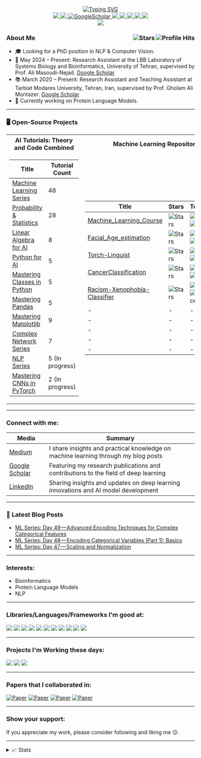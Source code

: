 <p align="center">
<a href="https://github.com/ebimsv">
    <img src="https://readme-typing-svg.demolab.com?font=Georgia&size=18&duration=2000&pause=100&multiline=true&width=500&height=100&lines=Ebrahim+Mousavi;Researcher+%7C+ML+Engineer;Generative AI+%7C+Computer+Vision+%7C+NLP+%7C+LLMs" alt="Typing SVG"/>
</a> 
  
<br/>

<a href="https://www.linkedin.com/in/ebimsv/" target="_blank">
    <img src="https://img.shields.io/badge/-Linkedin-blue?style=flat-square&logo=linkedin">
</a>
<a href="https://github.com/Ebimsv/ebimsv.github.io/blob/main/files/CV_Mousavi_PhD.pdf" target="_blank">
    <img src="https://img.shields.io/badge/PDF-CV-red?style=flat-square&logo=adobe">
</a>  
<a href='https://scholar.google.co.uk/citations?hl=en&user=1pfrUbQAAAAJ' target="_blank">
    <img alt='GoogleScholar' src='https://img.shields.io/badge/Scholar-100000?style=flat&logo=GoogleScholar&logoColor=white&&color=0181FF'>
</a>
<a href="https://www.kaggle.com/ebimsv" target="_blank">
    <img src="https://img.shields.io/badge/Kaggle-20BEFF?style=flat&logo=Kaggle&logoColor=white">
</a>
<a href="https://www.instagram.com/ebiimsv/" target="_blank">
    <img src="https://img.shields.io/badge/Instagram-E4405F?style=flat&logo=instagram&logoColor=white">
</a>
<a href="https://twitter.com/ebiimsv" target="_blank">
    <img src="https://img.shields.io/badge/Twitter-1DA1F2?style=flat&logo=twitter&logoColor=white">
</a>
<a href="https://t.me/ebiimsv" target="_blank">
    <img src="https://img.shields.io/badge/Telegram-2CA5E0?style=flat&logo=telegram&logoColor=white">
</a>

<a href="mailto:ebimsv0501@gmail.com" target="_blank">
    <img src="https://img.shields.io/badge/Gmail-D14836?style=flat&logo=gmail&logoColor=white">
</a>

<br/>

<a href="https://github.com/ebimsv" target="_blank">
    <img src="https://github-stats-alpha.vercel.app/api?username=ebimsv&cc=22272e&tc=37BCF6&ic=fff&bc=0000">
</a>
</p>

<h3>About Me <img align="right" alt="Profile Hits" src="https://komarev.com/ghpvc/?username=ebimsv&color=36b812"> <img align="right" alt="Stars" src="https://img.shields.io/github/stars/ebimsv?style=social"> </h3>

- 🎓 Looking for a PhD position in NLP & Computer Vision.
- 🔬 May 2024 – Present: Research Assistant at the LBB Laboratory of Systems Biology and Bioinformatics, University of Tehran, supervised by Prof. Ali Masoudi-Nejad. [Google Scholar](https://scholar.google.com/citations?user=KsYyCLAAAAAJ&hl=en)
- 📚 March 2020 – Present: Research Assistant and Teaching Assistant at Tarbiat Modares University, Tehran, Iran, supervised by Prof. Gholam Ali Montazer. [Google Scholar](https://scholar.google.com/citations?user=YFobHWAAAAAJ&hl=en)
- 🧬 Currently working on Protein Language Models.

---

### 🖥️ Open-Source Projects

<table>  
<tr><th>AI Tutorials: Theory and Code Combined</th><th>Machine Learning Repositories</th></tr>  
<tr><td>

| Title                                                                                                                                                      | Tutorial Count  |
| ---------------------------------------------------------------------------------------------------------------------------------------------------------- | --------------- |
| [Machine Learning Series](https://medium.com/@ebimsv/machine-learning-series-day-1-introduction-c3b6e8410a1e)                                              | 48              |
| [Probability & Statistics](https://medium.com/@ebimsv/ml-series-day-17-essential-probability-concepts-from-sample-space-to-probability-rules-962ba5e3dfc9) | 28              |
| [Linear Algebra for AI](https://medium.com/@ebimsv/mastering-linear-algebra-part-1-introduction-to-linear-algebra-in-machine-learning-fafcae1a5879)        | 8               |
| [Python for AI](https://medium.com/@ebimsv/mastering-python-for-ai-week-1-introduction-to-python-977cbbb659d7)                                             | 5               |
| [Mastering Classes in Python](https://medium.com/@ebimsv/mastering-classes-in-python-1-introduction-to-classes-bd5c0170dcfd)                               | 5               |
| [Mastering Pandas](https://medium.com/@ebimsv/mastering-pandas-part-1-introduction-to-pandas-fc7dc3ad7ee0)                                                 | 5               |
| [Mastering Matplotlib](https://medium.com/@ebimsv/mastering-matplotlib-1-an-introduction-and-basic-plotting-techniques-228df6216bee)                       | 9               |
| [Complex Network Series](https://medium.com/@ebimsv/complex-network-series-part-1-an-overview-ddd9e0b6ec3a)                                                | 7               |
| [NLP Series](https://medium.com/@ebimsv/nlp-series-day-1-foundations-of-natural-language-processing-1187cb56c26d)                                          | 5 (In progress) |
| [Mastering CNNs in PyTorch](https://medium.com/@ebimsv/mastering-cnns-in-pytorch-week-1-fundamentals-of-convolutional-neural-networks-cnns-f89e4e3fa12b)   | 2 (In progress) |

</td><td>

| Title                                                                                  | Stars                                                                                                                                    | Technologies                                                                                                                                                                                      |
| -------------------------------------------------------------------------------------- | ---------------------------------------------------------------------------------------------------------------------------------------- | ------------------------------------------------------------------------------------------------------------------------------------------------------------------------------------------------- |
| [Machine_Learning_Course](https://github.com/Ebimsv/Machine_Learning_Course)           | <img alt="Stars" src="https://img.shields.io/github/stars/ebimsv/Machine_Learning_Course?style=flat-square&labelColor=black"/>           | ![Sklearn](https://img.shields.io/badge/scikit--learn-%23F7931E.svg?style=flat&logo=scikit-learn&logoColor=white) ![NumPy](https://img.shields.io/badge/NumPy-black?style=flat-square&logo=numpy) |
| [Facial_Age_estimation](https://github.com/ebimsv/Facial_Age_estimation_PyTorch)       | <img alt="Stars" src="https://img.shields.io/github/stars/Ebimsv/Facial_Age_estimation_PyTorch?style=flat-square&labelColor=black"/>     | ![PyTorch](https://img.shields.io/badge/PyTorch-black?style=flat-square&logo=pytorch) ![OpenCV](https://img.shields.io/badge/opencv-%23white.svg?style=flat&logo=OpenCV&logoColor=white)          |
| [Torch-Linguist](https://github.com/Ebimsv/Torch-Linguist)                             | <img alt="Stars" src="https://img.shields.io/github/stars/ebimsv/Torch-Linguist?style=flat-square&labelColor=black"/>                    | ![PyTorch](https://img.shields.io/badge/PyTorch-black?style=flat-square&logo=pytorch) ![TorchText](https://img.shields.io/badge/TorchText-black?style=flat-square&logo=TorchText)                 |
| [CancerClassification](https://github.com/Ebimsv/ChestCancerClassification-PyTorch)    | <img alt="Stars" src="https://img.shields.io/github/stars/ebimsv/ChestCancerClassification-PyTorch?style=flat-square&labelColor=black"/> | ![PyTorch](https://img.shields.io/badge/PyTorch-black?style=flat-square&logo=pytorch) ![NumPy](https://img.shields.io/badge/NumPy-black?style=flat-square&logo=numpy)                             |
| [Racism-Xenophobia-Classifier](https://github.com/Ebimsv/Racism-Xenophobia-Classifier) | <img alt="Stars" src="https://img.shields.io/github/stars/ebimsv/Racism-Xenophobia-Classifier?style=flat-square&labelColor=black"/>      | ![PyTorch](https://img.shields.io/badge/PyTorch-black?style=flat-square&logo=pytorch) ![HuggingFace](https://img.shields.io/badge/%F0%9F%A4%97-Transformers-yellow)                               |
| -                                                                                      | -                                                                                                                                        | -                                                                                                                                                                                                 |
| -                                                                                      | -                                                                                                                                        | -                                                                                                                                                                                                 |
| -                                                                                      | -                                                                                                                                        | -                                                                                                                                                                                                 |
| -                                                                                      | -                                                                                                                                        | -                                                                                                                                                                                                 |
| -                                                                                      | -                                                                                                                                        | -                                                                                                                                                                                                 |

</td></tr> </table>

---

<h3 align="left">Connect with me:</h3>

| Media                                                                            | Summary                                                                            |
| -------------------------------------------------------------------------------- | ---------------------------------------------------------------------------------- |
| [Medium ](https://medium.com/@ebimsv/)                                           | I share insights and practical knowledge on machine learning through my blog posts |
| [Google Scholar](https://scholar.google.co.uk/citations?hl=en&user=1pfrUbQAAAAJ) | Featuring my research publications and contributions to the field of deep learning |
| [LinkedIn ](https://www.linkedin.com/in/ebiimsv/)                                | Sharing insights and updates on deep learning innovations and AI model development |

---

### 📕 Latest Blog Posts

- [ML Series: Day 49 — Advanced Encoding Techniques for Complex Categorical Features](https://medium.com/@ebimsv/ml-series-day-49-advanced-encoding-techniques-for-complex-categorical-features-8cc1a67b210d)
- [ML Series: Day 48 — Encoding Categorical Variables (Part 1): Basics](https://medium.com/@ebimsv/ml-series-day-48-encoding-categorical-variables-part-1-basics-380b4a90538b)
- [ML Series: Day 47 — Scaling and Normalization](https://medium.com/@ebimsv/ml-series-day-47-scaling-and-normalization-073e6a10fa7b)

---

### Interests:

- Bioinformatics
- Protein Language Models
- NLP

---

### Libraries/Languages/Frameworks I'm good at:

<img src='https://img.shields.io/badge/PyTorch-EE4C2C?style=flat&logo=pytorch&logoColor=white'/> <img src='https://img.shields.io/badge/Python-FFD43B?style=flat&logo=python&logoColor=blue'/> <img src='https://img.shields.io/badge/numpy-%23013243.svg?style=flat&logo=numpy&logoColor=white'/>
<img src='https://img.shields.io/badge/Matplotlib-%23ffffff.svg?style=flat&logo=Matplotlib&logoColor=black'/>
<img src='https://img.shields.io/badge/pandas-%23150458.svg?style=flat&logo=pandas&logoColor=white'/>
<img src='https://img.shields.io/badge/scikit--learn-%23F7931E.svg?style=flat&logo=scikit-learn&logoColor=white'/>
<img src='https://img.shields.io/badge/opencv-%23white.svg?style=flat&logo=opencv&logoColor=white'/>
<img src='https://img.shields.io/badge/SciPy-%230C55A5.svg?style=flat&logo=scipy&logoColor=%white'/>
<img src='https://img.shields.io/badge/Linux-FCC624?style=flat&logo=linux&logoColor=black'/>
<img src='https://img.shields.io/badge/fastapi-109989?style=flat&logo=FASTAPI&logoColor=white'/>
<img src='https://img.shields.io/badge/Docker-2CA5E0?style=flat&logo=docker&logoColor=white'/>

---

### Projects I'm Working these days:

<img src='https://img.shields.io/badge/LLM-Deep%20Learning%20for%20Language%20Modeling-blue?style=flat)'/> 
<img src='https://img.shields.io/badge/ASR-Automatic%20Speech%20Recognition-blue?style=flat'/> 
<img src='https://img.shields.io/badge/Medical%20Segmentation-Image%20Analysis%20in%20Medicine-blue?style=flat'/>

---

### Papers that I collaborated in:

[![Paper](https://img.shields.io/badge/Q1_Journal-2023-brightgreen.svg)](https://link.springer.com/article/10.1007/s40692-023-00303-w)
[![Paper](https://img.shields.io/badge/Q1_Journal-2023-brightwhite.svg)](https://www.sciencedirect.com/science/article/abs/pii/S026772612300177X)
[![Paper](https://img.shields.io/badge/Arxiv-2021-bright.svg)](https://arxiv.org/abs/2111.14262)
[![Paper](https://img.shields.io/badge/Arxiv-2022-bright.svg)](https://arxiv.org/abs/2108.04893)

---

### Show your support:

If you appreciate my work, please consider following and liking me 😉.

---

<details>
<summary>📈 Stats</summary>
<br>
My Github Stats

![](http://github-profile-summary-cards.vercel.app/api/cards/profile-details?username=ebimsv&theme=dracula)
![](http://github-profile-summary-cards.vercel.app/api/cards/repos-per-language?username=ebimsv&theme=dracula)
![](http://github-profile-summary-cards.vercel.app/api/cards/most-commit-language?username=ebimsv&theme=dracula)

<br>
</details>
